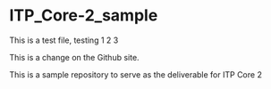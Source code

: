 # ITP_Core-2_sample

This is a test file, testing 1 2 3

This is a change on the Github site.

This is a sample repository to serve as the deliverable for ITP Core 2
